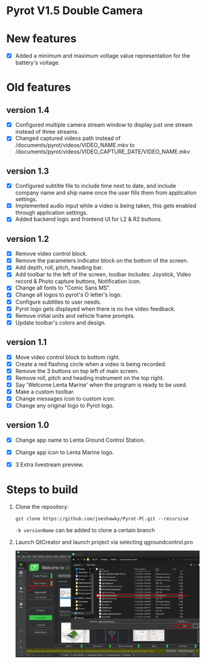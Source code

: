 # **Pyrot V1.5 Double Camera**

# New features
- [x] Added a minimum and maximum voltage value representation for the battery's voltage.
  
# Old features
## version 1.4
- [x] Configured multiple camera stream window to display just one stream instead of three streams.
- [x] Changed captured videos path instead of /documents/pyrot/videos/VIDEO_NAME.mkv to /documents/pyrot/videos/VIDEO_CAPTURE_DATE/VIDEO_NAME.mkv
## version 1.3 
- [x] Configured subtitle file to include time next to date, and include company name and ship name once the user fills them from application settings.
- [x] Implemented audio input while a video is being taken, this gets enabled through application settings.
- [x] Added backend logic and frontend UI for L2 & R2 buttons.
## version 1.2
- [x] Remove video control block.
- [x] Remove the parameters indicator block on the bottom of the screen.
- [x] Add depth, roll, pitch, heading bar.
- [x] Add toolbar to the left of the screen, toolbar includes: Joystick, Video record & Photo capture buttons, Notification icon.
- [x] Change all fonts to "Comic Sans MS".
- [x] Change all logos to pyrot's O letter's logo.
- [x] Configure subtitles to user needs.
- [x] Pyrot logo gets displayed when there is no live video feedback.
- [x] Remove initial units and vehicle frame prompts.
- [x] Update toolbar's colors and design.
## version 1.1
- [x] Move video control block to bottom right.
- [x] Create a red flashing circle when a video is being recorded.
- [x] Remove the 3 buttons on top left of main screen.
- [x] Remove roll, pitch and heading instrument on the top right.
- [x] Say 'Welcome Lenta Marine' when the program is ready to be used.
- [x] Make a custom toolbar.
- [x] Change messages icon to custom icon.
- [x] Change any original logo to Pyrot logo.
## version 1.0
- [x] Change app name to Lenta Ground Control Station.
- [x] Change app icon to Lenta Marine logo.  
- [x] 3 Extra livestream preview.


# Steps to build
1. Clone the repository:
   ```
   git clone https://github.com/joeshawky/Pyrot-PC.git --recursive
   ```
   `-b versionName` can be added to clone a certain branch


2. Launch QtCreator and launch project via selecting qgroundcontrol.pro

    <img src="./doc/qtCreatorTutorial.png">

